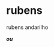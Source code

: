 <h1>rubens</h1>
<p>rubens andarilho</p>
<strong>
<em>
<p style="font-size: 20px,">
<fonte color="purple"></font>
ou<font color=#@Cadeirante123></font>